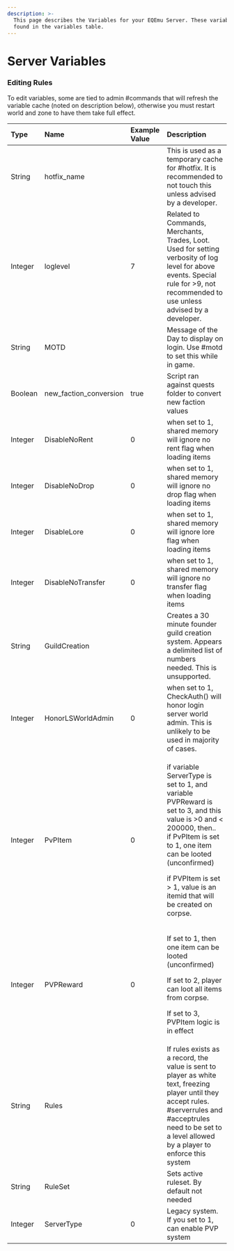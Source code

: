 ```yaml
---
description: >-
  This page describes the Variables for your EQEmu Server. These variables are
  found in the variables table.
---
```


# Server Variables

### Editing Rules

To edit variables, some are tied to admin \#commands that will refresh the variable cache \(noted on description below\), otherwise you must restart world and zone to have them take full effect.

<table>
  <thead>
    <tr>
      <th style="text-align:left">Type</th>
      <th style="text-align:left">Name</th>
      <th style="text-align:left">Example Value</th>
      <th style="text-align:left">Description</th>
    </tr>
  </thead>
  <tbody>
    <tr>
      <td style="text-align:left">String</td>
      <td style="text-align:left">hotfix_name</td>
      <td style="text-align:left"></td>
      <td style="text-align:left">This is used as a temporary cache for #hotfix. It is recommended to not
        touch this unless advised by a developer.</td>
    </tr>
    <tr>
      <td style="text-align:left">Integer</td>
      <td style="text-align:left">loglevel</td>
      <td style="text-align:left">7</td>
      <td style="text-align:left">Related to Commands, Merchants, Trades, Loot. Used for setting verbosity
        of log level for above events. Special rule for &gt;9, not recommended
        to use unless advised by a developer.</td>
    </tr>
    <tr>
      <td style="text-align:left">String</td>
      <td style="text-align:left">MOTD</td>
      <td style="text-align:left"></td>
      <td style="text-align:left">Message of the Day to display on login. Use #motd to set this while in
        game.</td>
    </tr>
    <tr>
      <td style="text-align:left">Boolean</td>
      <td style="text-align:left">new_faction_conversion</td>
      <td style="text-align:left">true</td>
      <td style="text-align:left">Script ran against quests folder to convert new faction values</td>
    </tr>
    <tr>
      <td style="text-align:left">Integer</td>
      <td style="text-align:left">DisableNoRent</td>
      <td style="text-align:left">0</td>
      <td style="text-align:left">when set to 1, shared memory will ignore no rent flag when loading items</td>
    </tr>
    <tr>
      <td style="text-align:left">Integer</td>
      <td style="text-align:left">DisableNoDrop</td>
      <td style="text-align:left">0</td>
      <td style="text-align:left">when set to 1, shared memory will ignore no drop flag when loading items</td>
    </tr>
    <tr>
      <td style="text-align:left">Integer</td>
      <td style="text-align:left">DisableLore</td>
      <td style="text-align:left">0</td>
      <td style="text-align:left">when set to 1, shared memory will ignore lore flag when loading items</td>
    </tr>
    <tr>
      <td style="text-align:left">Integer</td>
      <td style="text-align:left">DisableNoTransfer</td>
      <td style="text-align:left">0</td>
      <td style="text-align:left">when set to 1, shared memory will ignore no transfer flag when loading
        items</td>
    </tr>
    <tr>
      <td style="text-align:left">String</td>
      <td style="text-align:left">GuildCreation</td>
      <td style="text-align:left"></td>
      <td style="text-align:left">Creates a 30 minute founder guild creation system. Appears a delimited
        list of numbers needed. This is unsupported.</td>
    </tr>
    <tr>
      <td style="text-align:left">Integer</td>
      <td style="text-align:left">HonorLSWorldAdmin</td>
      <td style="text-align:left">0</td>
      <td style="text-align:left">when set to 1, CheckAuth() will honor login server world admin. This is
        unlikely to be used in majority of cases.</td>
    </tr>
    <tr>
      <td style="text-align:left">Integer</td>
      <td style="text-align:left">PvPItem</td>
      <td style="text-align:left">0</td>
      <td style="text-align:left">
        <p>if variable ServerType is set to 1, and variable PVPReward is set to 3,
          and this value is &gt;0 and &lt; 200000, then..
          <br />if PvPItem is set to 1, one item can be looted (unconfirmed)</p>
        <p>if PVPItem is set &gt; 1, value is an itemid that will be created on corpse.</p>
      </td>
    </tr>
    <tr>
      <td style="text-align:left">Integer</td>
      <td style="text-align:left">PVPReward</td>
      <td style="text-align:left">0</td>
      <td style="text-align:left">
        <p>If set to 1, then one item can be looted (unconfirmed)</p>
        <p>If set to 2, player can loot all items from corpse.</p>
        <p>If set to 3, PVPItem logic is in effect</p>
      </td>
    </tr>
    <tr>
      <td style="text-align:left">String</td>
      <td style="text-align:left">Rules</td>
      <td style="text-align:left"></td>
      <td style="text-align:left">If rules exists as a record, the value is sent to player as white text,
        freezing player until they accept rules. #serverrules and #acceptrules
        need to be set to a level allowed by a player to enforce this system</td>
    </tr>
    <tr>
      <td style="text-align:left">String</td>
      <td style="text-align:left">RuleSet</td>
      <td style="text-align:left"></td>
      <td style="text-align:left">Sets active ruleset. By default not needed</td>
    </tr>
    <tr>
      <td style="text-align:left">Integer</td>
      <td style="text-align:left">ServerType</td>
      <td style="text-align:left">0</td>
      <td style="text-align:left">Legacy system. If you set to 1, can enable PVP system</td>
    </tr>
  </tbody>
</table>


